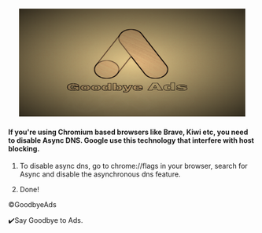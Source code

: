 <p align="center">
  <img width="460" height="220" src="https://raw.githubusercontent.com/jerryn70/GoodbyeAds/master/Images/GoodbyeAds.png">
</p>

#### If you're using Chromium based browsers like Brave, Kiwi etc, you need to disable Async DNS. Google use this technology that interfere with host blocking. 

1. To disable async dns, go to chrome://flags in your browser, search for Async and disable the asynchronous dns feature. 

2. Done!

©️GoodbyeAds

✔️Say Goodbye to Ads.
